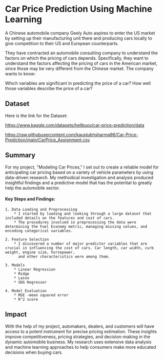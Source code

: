
# Car Price Prediction Using Machine Learning


A Chinese automobile company Geely Auto aspires to enter the US market by setting up their manufacturing unit there and producing cars locally to give competition to their US and European counterparts.

They have contracted an automobile consulting company to understand the factors on which the pricing of cars depends. Specifically, they want to understand the factors affecting the pricing of cars in the American market, since those may be very different from the Chinese market. The company wants to know:

Which variables are significant in predicting the price of a car?
How well those variables describe the price of a car?

## Dataset

Here is the link for the Dataset: 

https://www.kaggle.com/datasets/hellbuoy/car-price-prediction/data

https://raw.githubusercontent.com/kaustubhsharma96/Car-Price-Prediction/main/CarPrice_Assignment.csv

## Summary

For my project, "Modeling Car Prices," I set out to create a reliable model for anticipating car pricing based on a variety of vehicle parameters by using data-driven research. My methodical investigation and analysis produced insightful findings and a predictive model that has the potential to greatly help the automobile sector.

#### Key Steps and Findings:
    1. Data Loading and Preprocessing
        * I started by loading and looking through a large dataset that included details on the features and cost of cars.
        * The procedures involved in preprocessing the data were determining the Fuel Economy metric, managing missing values, and encoding categorical variables.

    2. Feature Selection
        * I discovered a number of major predictor variables that are crucial in influencing the cost of cars. Car length, car width, curb weight, engine size, horsepower, 
          and other characteristics were among them.

    3. Models
        * Linear Regression
        * Ridge
        * Lasso
        * SDG Regressor

    4. Model Evaluation
        * MSE -mean squared error
        * R^2 score


## Impact

With the help of my project, automakers, dealers, and customers will have access to a potent instrument for precise pricing estimation. These insights improve competitiveness, pricing strategies, and decision-making in the dynamic automobile business. My research uses extensive data analysis and machine learning approaches to help consumers make more educated decisions when buying cars.

